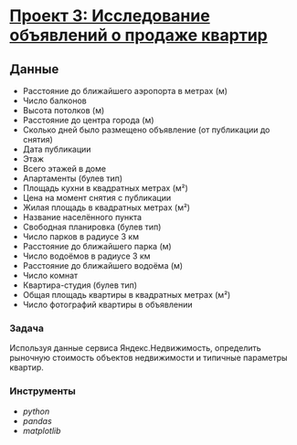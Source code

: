 # [Проект 3: Исследование объявлений о продаже квартир](https://github.com/SergeyGalim/Yandex-Projects/blob/main/%D0%9F%D1%80%D0%BE%D0%B5%D0%BA%D1%82%202/%D0%98%D1%81%D1%81%D0%BB%D0%B5%D0%B4%D0%BE%D0%B2%D0%B0%D0%BD%D0%B8%D0%B5%20%D0%BD%D0%B0%D0%B4%D0%B5%D0%B6%D0%BD%D0%BE%D1%81%D1%82%D0%B8%20%D0%B7%D0%B0%D0%B5%D0%BC%D1%89%D0%B8%D0%BA%D0%BE%D0%B2.ipynb)
## Данные
- Расстояние до ближайшего аэропорта в метрах (м)
- Число балконов
- Высота потолков (м)
- Расстояние до центра города (м)
- Сколько дней было размещено объявление (от публикации до снятия)
- Дата публикации
- Этаж
- Всего этажей в доме
- Апартаменты (булев тип)
- Площадь кухни в квадратных метрах (м²)
- Цена на момент снятия с публикации
- Жилая площадь в квадратных метрах (м²)
- Название населённого пункта
- Свободная планировка (булев тип)
- Число парков в радиусе 3 км
- Расстояние до ближайшего парка (м)
- Число водоёмов в радиусе 3 км
- Расстояние до ближайшего водоёма (м)
- Число комнат
- Квартира-студия (булев тип)
- Общая площадь квартиры в квадратных метрах (м²)
- Число фотографий квартиры в объявлении
### Задача
Используя данные сервиса Яндекс.Недвижимость, определить рыночную стоимость объектов недвижимости и типичные параметры квартир. 
### Инструменты
- *python*
- *pandas*
- *matplotlib*
